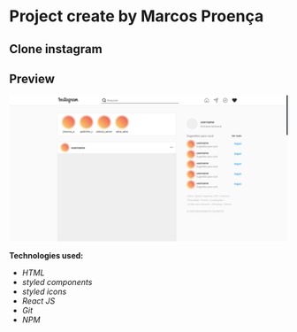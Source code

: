 # Project create by Marcos Proença

## Clone instagram

## Preview

![alt](./public/img/layouts.png)

**Technologies used:**

-   _HTML_
-   _styled components_
-   _styled icons_
-   _React JS_
-   _Git_
-   _NPM_

